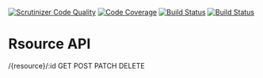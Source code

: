 [![Scrutinizer Code Quality](https://scrutinizer-ci.com/g/HappyDays-jQuery/api/badges/quality-score.png?b=master)](https://scrutinizer-ci.com/g/HappyDays-jQuery/api/?branch=master)
[![Code Coverage](https://scrutinizer-ci.com/g/HappyDays-jQuery/api/badges/coverage.png?b=master)](https://scrutinizer-ci.com/g/HappyDays-jQuery/api/?branch=master)
[![Build Status](https://scrutinizer-ci.com/g/HappyDays-jQuery/api/badges/build.png?b=master)](https://scrutinizer-ci.com/g/HappyDays-jQuery/api/build-status/master)
[![Build Status](https://travis-ci.org/HappyDays-jQuery/api.svg?branch=master)](https://travis-ci.org/HappyDays-jQuery/api)


# Rsource API
/{resource}/:id
GET POST PATCH DELETE

